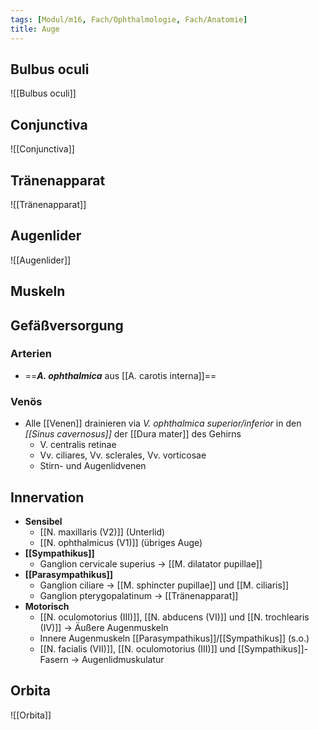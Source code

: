 ```yaml
---
tags: [Modul/m16, Fach/Ophthalmologie, Fach/Anatomie]
title: Auge
---
```

## Bulbus oculi
![[Bulbus oculi]]

## Conjunctiva
![[Conjunctiva]]

## Tränenapparat
![[Tränenapparat]]

## Augenlider
![[Augenlider]]

## Muskeln


## Gefäßversorgung
### Arterien
- ==***A. ophthalmica*** aus [[A. carotis interna]]==
### Venös
- Alle [[Venen]] drainieren via *V. ophthalmica superior/inferior* in den *[[Sinus cavernosus]]* der [[Dura mater]] des Gehirns
	- V. centralis retinae
	- Vv. ciliares, Vv. sclerales, Vv. vorticosae
	- Stirn- und Augenlidvenen
## Innervation
- **Sensibel** 
	- [[N. maxillaris (V2)]] (Unterlid)
	- [[N. ophthalmicus (V1)]] (übriges Auge)
- **[[Sympathikus]]**
	- Ganglion cervicale superius → [[M. dilatator pupillae]]
- **[[Parasympathikus]]**
	- Ganglion ciliare → [[M. sphincter pupillae]] und [[M. ciliaris]]
	- Ganglion pterygopalatinum → [[Tränenapparat]]
- **Motorisch**
	- [[N. oculomotorius (III)]], [[N. abducens (VI)]] und [[N. trochlearis (IV)]] → Äußere Augenmuskeln
	- Innere Augenmuskeln [[Parasympathikus]]/[[Sympathikus]] (s.o.)
	- [[N. facialis (VII)]], [[N. oculomotorius (III)]] und [[Sympathikus]]-Fasern → Augenlidmuskulatur

## Orbita
![[Orbita]]